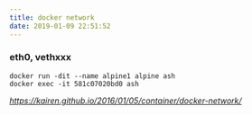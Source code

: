 ```yaml
---
title: docker network
date: 2019-01-09 22:51:52
---
```

### eth0, vethxxx 

``` 
docker run -dit --name alpine1 alpine ash
docker exec -it 581c07020bd0 ash
```

*https://kairen.github.io/2016/01/05/container/docker-network/*
 